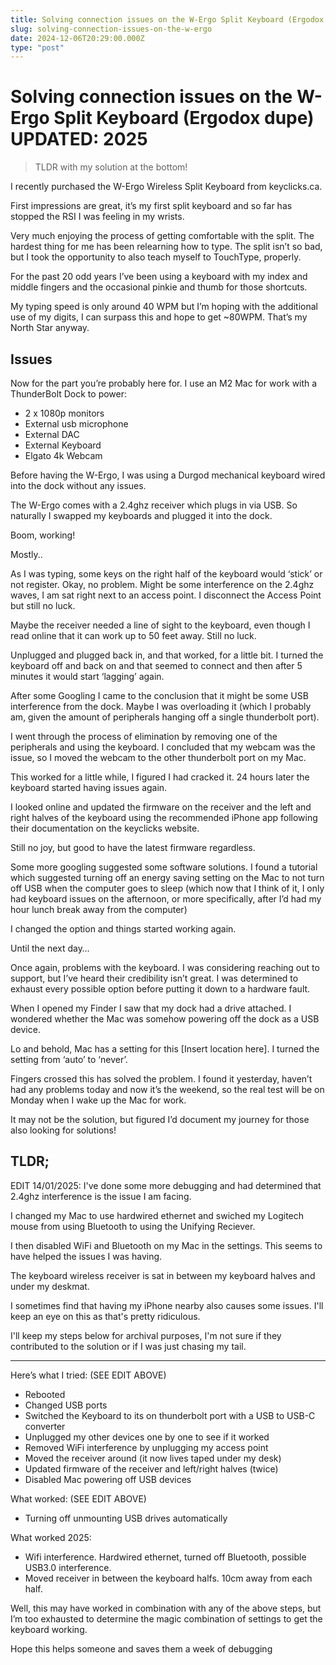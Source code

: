 ```yaml
---
title: Solving connection issues on the W-Ergo Split Keyboard (Ergodox dupe)
slug: solving-connection-issues-on-the-w-ergo
date: 2024-12-06T20:29:00.000Z
type: "post"
---
```


# Solving connection issues on the W-Ergo Split Keyboard (Ergodox dupe) UPDATED: 2025

> TLDR with my solution at the bottom!

I recently purchased the W-Ergo Wireless Split Keyboard from keyclicks.ca. 

First impressions are great, it’s my first split keyboard and so far has stopped the RSI I was feeling in my wrists.

Very much enjoying the process of getting comfortable with the split. The hardest thing for me has been relearning how to type. The split isn’t so bad, but I took the opportunity to also teach myself to TouchType, properly. 

For the past 20 odd years I’ve been using a keyboard with my index and middle fingers and the occasional pinkie and thumb for those shortcuts. 

My typing speed is only around 40 WPM but I’m hoping with the additional use of my digits, I can surpass this and hope to get ~80WPM. That’s my North Star anyway.

## Issues

Now for the part you’re probably here for. I use an M2 Mac for work with a ThunderBolt Dock to power:
- 2 x 1080p monitors
- External usb microphone 
- External DAC
- External Keyboard
- Elgato 4k Webcam

Before having the W-Ergo, I was using a Durgod mechanical keyboard wired into the dock without any issues.

The W-Ergo comes with a 2.4ghz receiver which plugs in via USB. So naturally I swapped my keyboards and plugged it into the dock.

Boom, working! 

Mostly..

As I was typing, some keys  on the right half of the keyboard would ‘stick’ or not register. Okay, no problem. Might be some interference on the 2.4ghz waves, I am sat right next to an access point. I disconnect the Access Point but still no luck.

Maybe the receiver needed a line of sight to the keyboard, even though I read online that it can work up to 50 feet away. Still no luck.

Unplugged and plugged back in, and that worked, for a little bit. I turned the keyboard off and back on and that seemed to connect and then after 5 minutes it would start ‘lagging’ again.

After some Googling I came to the conclusion that it might be some USB interference from the dock. Maybe I was overloading it (which I probably am, given the amount of peripherals hanging off a single thunderbolt port).

I went through the process of elimination by removing one of the peripherals and using the keyboard. I concluded that my webcam was the issue, so I moved the webcam to the other thunderbolt port on my Mac.

This worked for a little while, I figured I had cracked it. 24 hours later the keyboard started having issues again.

I looked online and updated the firmware on the receiver and the left and right halves of the keyboard using the recommended iPhone app following their documentation on the keyclicks website.

Still no joy, but good to have the latest firmware regardless.

Some more googling suggested some software solutions. I found a tutorial which suggested turning off an energy saving setting on the Mac to not turn off USB when the computer goes to sleep (which now that I think of it, I only had keyboard issues on the afternoon, or more specifically, after I’d had my hour lunch break away from the computer)

I changed the option and things started working again.

Until the next day…

Once again, problems with the keyboard. I was considering reaching out to support, but I’ve heard their credibility isn’t great. I was determined to exhaust every possible option before putting it down to a hardware fault.

When I opened my Finder I saw that my dock had a drive attached. I wondered whether the Mac was somehow powering off the dock as a USB device.

Lo and behold, Mac has a setting for this [Insert location here]. I turned the setting from ‘auto’ to ‘never’.

Fingers crossed this has solved the problem. I found it yesterday, haven’t had any problems today and now it’s the weekend, so the real test will be on Monday when I wake up the Mac for work.

It may not be the solution, but figured I’d document my journey for those also looking for solutions!

## TLDR;

EDIT 14/01/2025: I've done some more debugging and had determined that 2.4ghz interference is the issue I am facing.

I changed my Mac to use hardwired ethernet and swiched my Logitech mouse from using Bluetooth to using the Unifying Reciever.

I then disabled WiFi and Bluetooth on my Mac in the settings. This seems to have helped the issues I was having.

The keyboard wireless receiver is sat in between my keyboard halves and under my deskmat.

I sometimes find that having my iPhone nearby also causes some issues. I'll keep an eye on this as that's pretty ridiculous.

I'll keep my steps below for archival purposes, I'm not sure if they contributed to the solution or if I was just chasing my tail.

---

Here’s what I tried: (SEE EDIT ABOVE)
- Rebooted
- Changed USB ports
- Switched the Keyboard to its on thunderbolt port with a USB to USB-C converter 
- Unplugged my other devices one by one to see if it worked
- Removed WiFi interference by unplugging my access point
- Moved the receiver around (it now lives taped under my desk)
- Updated firmware of the receiver and left/right halves (twice)
- Disabled Mac powering off USB devices

What worked: (SEE EDIT ABOVE)
- Turning off unmounting USB drives automatically 

What worked 2025:
- Wifi interference. Hardwired ethernet, turned off Bluetooth, possible USB3.0 interference.
- Moved receiver in between the keyboard halfs. 10cm away from each half.

Well, this may have worked in combination with any of the above steps, but I’m too exhausted to determine the magic combination of settings to get the keyboard working. 

Hope this helps someone and saves them a week of debugging
